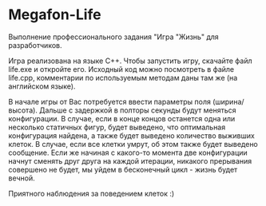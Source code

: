# Megafon-Life

Выполнение профессионального задания "Игра "Жизнь" для разработчиков.

Игра реализована на языке С++. 
Чтобы запустить игру, скачайте файл life.exe и откройте его. Исходный код можно посмотреть в файле life.cpp, комментарии по используемым методам даны там же (на английском языке).

В начале игры от Вас потребуется ввести параметры поля (ширина/высота).
Дальше с задержкой в полторы секунды будут меняться конфигурации. В случае, если в конце концов останется одна или несколько статичных фигур, будет выведено, что оптимальная конфигурация найдена, а также будет выведено количество выживших клеток.
В случае, если все клетки умрут, об этом также будет выведено сообщение.
Если же начиная с какого-то момента две конфигурации начнут сменять друг друга на каждой итерации, никакого прерывания совершено не будет, мы уйдем в бесконечный цикл - жизнь будет вечной.

Приятного наблюдения за поведением клеток :)
